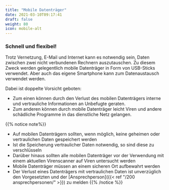 ```yaml
---
title: "Mobile Datenträger"
date: 2021-03-10T09:17:41
draft: false
weight: 80
icon: mobile-alt
---
```

### Schnell und flexibel!

Trotz Vernetzung, E-Mail und Internet kann es notwendig sein, Daten zwischen zwei nicht verbundenen Rechnern auszutauschen. Zu diesem Zweck werden gelegentlich mobile Datenträger in Form von USB-Sticks verwendet. Aber auch das eigene Smartphone kann zum Datenaustausch verwendet werden.

Dabei ist doppelte Vorsicht geboten:

- Zum einen können durch den Verlust des mobilen Datenträgers interne und vertrauliche Informationen an Unbefugte geraten.
- Zum anderen können durch mobile Datenträger leicht Viren und andere schädliche Programme in das dienstliche Netz gelangen.

{{% notice note%}}
- Auf mobilen Datenträgern sollten, wenn möglich, keine geheimen oder vertraulichen Daten gespeichert werden
- Ist die Speicherung vertraulicher Daten notwendig, so sind diese zu verschlüsseln
- Darüber hinaus sollten alle mobilen Datenträger vor der Verwendung mit einem aktuellen Virenscanner auf Viren untersucht werden
- Mobile Datenträger müssen an einem sicheren Ort aufbewahrt werden
- Der Verlust eines Datenträgers mit vertraulichen Daten ist unverzüglich den Vorgesetzten und der [Ansprechperson]({{< ref "/200 ansprechpersonen/" >}}) zu melden
{{% /notice %}}